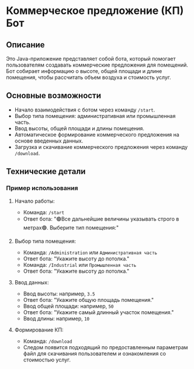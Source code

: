 # Коммерческое предложение (КП) Бот

## Описание

Это Java-приложение представляет собой бота, который помогает пользователям создавать коммерческие предложения для помещений. Бот собирает информацию о высоте, общей площади и длине помещения, чтобы рассчитать объем воздуха и стоимость услуг.

## Основные возможности

- Начало взаимодействия с ботом через команду `/start`.
- Выбор типа помещения: административная или промышленная часть.
- Ввод высоты, общей площади и длины помещения.
- Автоматическое формирование коммерческого предложения на основе введенных данных.
- Загрузка и скачивание коммерческого предложения через команду `/download`.

## Технические детали

### Пример использования

1. Начало работы:
    - Команда: `/start`
    - Ответ бота: "🟢Все дальнейшие величины указывать строго в метрах🟢. Выберите тип помещения:"

2. Выбор типа помещения:
    - Команда: `/Administration` или `Административная часть`
    - Ответ бота: "Укажите высоту до потолка."
    - Команда: `/Industrial` или `Промышленная часть`
    - Ответ бота: "Укажите высоту до потолка."

3. Ввод данных:
    - Ввод высоты: например, `3.5`
    - Ответ бота: "Укажите общую площадь помещения."
    - Ввод общей площади: например, `50`
    - Ответ бота: "Укажите самый длинный участок помещения."
    - Ввод длины: например, `10`

4. Формирование КП:
    - Команда: `/download`
    - Следом появится подходящий по предоставленным параметрам файл для скачивания пользователем и ознакомления со стоимостью услуг.
